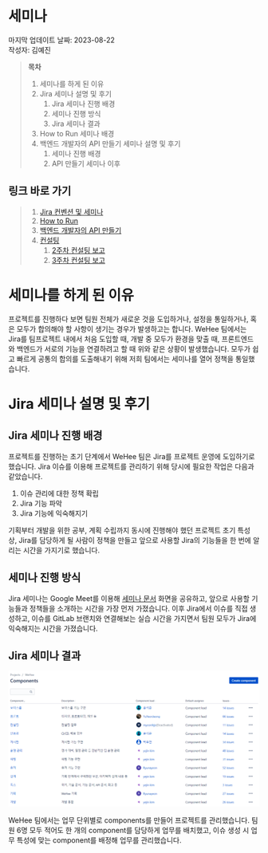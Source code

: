# 세미나

마지막 업데이트 날짜: 2023-08-22 <br>
작성자: 김예진

> **목차**
>
> 1. 세미나를 하게 된 이유
> 2. Jira 세미나 설명 및 후기
>    1. Jira 세미나 진행 배경
>    1. 세미나 진행 방식
>    1. Jira 세미나 결과
> 3. How to Run 세미나 배경
> 4. 백엔드 개발자의 API 만들기 세미나 설명 및 후기
>    1. 세미나 진행 배경
>    2. API 만들기 세미나 이후

## 링크 바로 가기

> 1. [Jira 컨벤션 및 세미나](../conventions/jira/jira-conventions-seminar.md)
> 2. [How to Run](how-to-run.md)
> 3. [백엔드 개발자의 API 만들기](how-to-make-api-in-spring-boot.md)
> 4. [컨설팅](consulting/README.md)
>    1. [2주차 컨설팅 보고](consulting/week2-consulting.md)
>    2. [3주차 컨설팅 보고](consulting/week3-consulting.md)

# 세미나를 하게 된 이유

프로젝트를 진행하다 보면 팀원 전체가 새로운 것을 도입하거나, 설정을 통일하거나, 혹은 모두가 합의해야 할 사항이 생기는 경우가 발생하고는 합니다. WeHee 팀에서는 Jira를 팀프로젝트 내에서 처음 도입할 때, 개발 중 모두가 환경을 맞출 때, 프론트엔드와 백엔드가 서로의 기능을 연결하려고 할 때 위와 같은 상황이 발생했습니다. 모두가 쉽고 빠르게 공통의 합의를 도출해내기 위해 저희 팀에서는 세미나를 열어 정책을 통일했습니다.

# Jira 세미나 설명 및 후기

## Jira 세미나 진행 배경

프로젝트를 진행하는 초기 단계에서 WeHee 팀은 Jira를 프로젝트 운영에 도입하기로 했습니다. Jira 이슈를 이용해 프로젝트를 관리하기 위해 당시에 필요한 작업은 다음과 같았습니다.

1. 이슈 관리에 대한 정책 확립
2. Jira 기능 파악
3. Jira 기능에 익숙해지기

기획부터 개발을 위한 공부, 계획 수립까지 동시에 진행해야 했던 프로젝트 초기 특성 상, Jira를 담당하게 될 사람이 정책을 만들고 앞으로 사용할 Jira의 기능들을 한 번에 알리는 시간을 가지기로 했습니다.

## 세미나 진행 방식

Jira 세미나는 Google Meet를 이용해 [세미나 문서](../conventions/jira/jira-conventions-seminar.md) 화면을 공유하고, 앞으로 사용할 기능들과 정책들을 소개하는 시간을 가장 먼저 가졌습니다. 이후 Jira에서 이슈를 직접 생성하고, 이슈를 GitLab 브랜치와 연결해보는 실습 시간을 가지면서 팀원 모두가 Jira에 익숙해지는 시간을 가졌습니다.

## Jira 세미나 결과

![](images/seminar01.png)

WeHee 팀에서는 업무 단위별로 components를 만들어 프로젝트를 관리했습니다. 팀원 6명 모두 적어도 한 개의 component를 담당하게 업무를 배치했고, 이슈 생성 시 업무 특성에 맞는 component를 배정해 업무를 관리했습니다.

